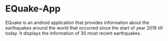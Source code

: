 # EQuake-App
EQuake is an android application that provides information about the earthquakes around the world that occurred since the start of year 2018 till today. It displays the information of 30 most recent earthquakes.
